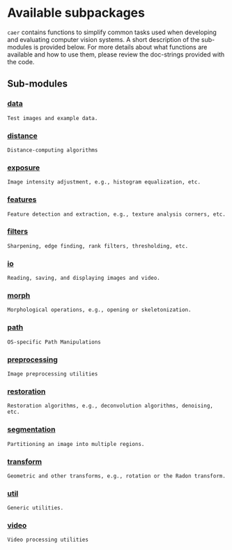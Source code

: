# Available subpackages

`caer` contains functions to simplify common tasks used when developing and evaluating computer vision systems. A short description of the sub-modules is provided below. For more details about what functions are available and how to use them, please review the doc-strings provided with the code.

## Sub-modules

### [data]()
    Test images and example data.
### [distance]()
    Distance-computing algorithms
### [exposure]()
    Image intensity adjustment, e.g., histogram equalization, etc.
### [features]()
    Feature detection and extraction, e.g., texture analysis corners, etc.
### [filters]()
    Sharpening, edge finding, rank filters, thresholding, etc.
### [io]()
    Reading, saving, and displaying images and video.
### [morph]()
    Morphological operations, e.g., opening or skeletonization.
### [path]()
    OS-specific Path Manipulations
### [preprocessing]()
    Image preprocessing utilities
### [restoration]()
    Restoration algorithms, e.g., deconvolution algorithms, denoising, etc.
### [segmentation]()
    Partitioning an image into multiple regions.
### [transform]()
    Geometric and other transforms, e.g., rotation or the Radon transform.    
### [util]()
    Generic utilities.
### [video]()
    Video processing utilities
